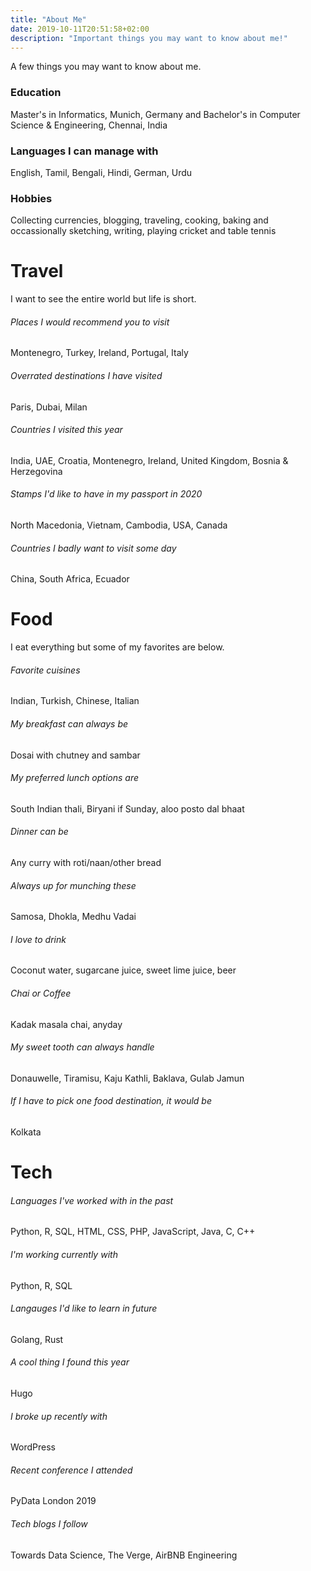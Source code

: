 ```yaml
---
title: "About Me"
date: 2019-10-11T20:51:58+02:00
description: "Important things you may want to know about me!"
---
```


A few things you may want to know about me.

### Education

Master's in Informatics, Munich, Germany and Bachelor's in Computer Science & Engineering, Chennai, India

### Languages I can manage with

English, Tamil, Bengali, Hindi, German, Urdu

### Hobbies

Collecting currencies, blogging, traveling, cooking, baking and occassionally sketching, writing, playing cricket and table tennis

# Travel

I want to see the entire world but life is short.

<h6>Places I would recommend you to visit</h6>

Montenegro, Turkey, Ireland, Portugal, Italy

<h6>Overrated destinations I have visited</h6>

Paris, Dubai, Milan

<h6>Countries I visited this year</h6>

India, UAE, Croatia, Montenegro, Ireland, United Kingdom, Bosnia & Herzegovina

<h6>Stamps I'd like to have in my passport in 2020</h6>

North Macedonia, Vietnam, Cambodia, USA, Canada

<h6>Countries I badly want to visit some day</h6>

China, South Africa, Ecuador

# Food

I eat everything but some of my favorites are below.

<h6>Favorite cuisines</h6>

Indian, Turkish, Chinese, Italian

<h6>My breakfast can always be</h6>

Dosai with chutney and sambar

<h6>My preferred lunch options are</h6>

South Indian thali, Biryani if Sunday, aloo posto dal bhaat

<h6>Dinner can be</h6>

Any curry with roti/naan/other bread

<h6>Always up for munching these</h6>

Samosa, Dhokla, Medhu Vadai

<h6>I love to drink</h6>

Coconut water, sugarcane juice, sweet lime juice, beer

<h6>Chai or Coffee</h6>

Kadak masala chai, anyday

<h6>My sweet tooth can always handle</h6>

Donauwelle, Tiramisu, Kaju Kathli, Baklava, Gulab Jamun

<h6>If I have to pick one food destination, it would be</h6>

Kolkata

# Tech

<h6>Languages I've worked with in the past</h6>

Python, R, SQL, HTML, CSS, PHP, JavaScript, Java, C, C++

<h6>I'm working currently with</h6>

Python, R, SQL

<h6>Langauges I'd like to learn in future</h6>

Golang, Rust

<h6>A cool thing I found this year</h6>

Hugo

<h6>I broke up recently with</h6>
WordPress

<h6>Recent conference I attended</h6>

PyData London 2019

<h6>Tech blogs I follow</h6>

Towards Data Science, The Verge, AirBNB Engineering